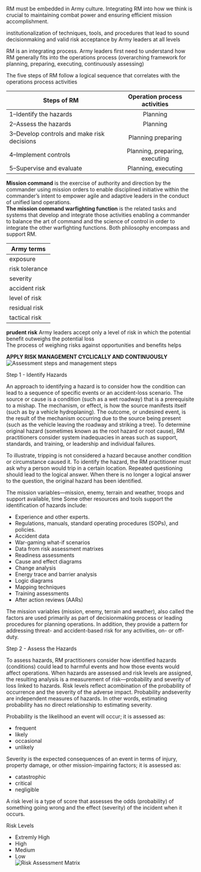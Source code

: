 RM must be embedded in Army culture. Integrating RM into how we think is crucial to maintaining combat
power and ensuring efficient mission accomplishment.

institutionalization of techniques, tools, and procedures that lead to sound
decisionmaking and valid risk acceptance by Army leaders at all levels

RM is an integrating process. Army leaders first need to understand how RM generally fits into the
operations process (overarching framework for planning, preparing, executing, continuously assessing)

The five steps of RM follow a logical sequence that correlates with the
operations process activities

| Steps of RM                                | Operation process   activities | 
| -------------------------------------------|:------------------------------:|
| 1–Identify the hazards                     | Planning                       |
| 2–Assess the hazards                       | Planning                       |
| 3–Develop controls and make risk decisions | Planning preparing             |
| 4–Implement controls                       | Planning, preparing, executing |
| 5–Supervise and evaluate                   | Planning, executing            |

**Mission command** is the exercise of authority and direction by the commander using mission orders to
enable disciplined initiative within the commander’s intent to empower agile and adaptive leaders in the
conduct of unified land operations.   
**The mission command warfighting function** is the related
tasks and systems that develop and integrate those activities enabling a commander to balance the art of
command and the science of control in order to integrate the other warfighting functions. Both philosophy encompass and support RM. 

| Army terms     |
|----------------|
| exposure       |
| risk tolerance |
| severity       |
| accident risk  |
| level of risk  |
| residual risk  |
| tactical risk  |

**prudent risk**
Army leaders accept only a level of risk in
which the potential benefit outweighs the potential loss  
The process of weighing risks against opportunities
and benefits helps

**APPLY RISK MANAGEMENT CYCLICALLY AND CONTINUOUSLY**
![Assessment steps and management steps](https://user-images.githubusercontent.com/96508711/157267277-5b1d3c1b-ea10-494d-a944-e69e0d4f98f9.jpg)

Step 1 - Identify Hazards

An approach to identifying a hazard is to consider how the condition can lead to a sequence of specific events or an accident-loss scenario. 
The source or cause is a condition (such as a wet roadway) that is a
prerequisite to a mishap. The mechanism, or effect, is how the source manifests itself (such as by a vehicle
hydroplaning). The outcome, or undesired event, is the result of the mechanism occurring due to the source
being present (such as the vehicle leaving the roadway and striking a tree).
 To determine original hazard
(sometimes known as the root hazard or root cause), RM practitioners consider system inadequacies in
areas such as support, standards, and training, or leadership and individual failures.

To illustrate, tripping is
not considered a hazard because another condition or circumstance caused it. To identify the hazard, the
RM practitioner must ask why a person would trip in a certain location. Repeated questioning should lead
to the logical answer. When there is no longer a logical answer to the question, the original hazard has been
identified.

The mission variables—mission, enemy, terrain and weather, troops and support available, time
Some other resources and tools support the identification of hazards include:

* Experience and other experts.
* Regulations, manuals, standard operating    procedures (SOPs), and policies.
* Accident data
* War-gaming what-if scenarios
* Data from risk assessment matrixes
* Readiness assessments
* Cause and effect diagrams
* Change analysis
* Energy trace and barrier analysis
* Logic diagrams
* Mapping techniques
* Training assessments
* After action reviews (AARs)

The mission variables (mission, enemy, terrain and weather), also called the factors are used primarily as part of decisionmaking process or leading procedures for planning operations. In addition,
they provide a pattern for addressing threat- and accident-based risk for any activities, on- or off-duty.

Step 2 - Assess the Hazards

To assess hazards, RM practitioners consider how identified hazards (conditions) could lead to
harmful events and how those events would affect operations. When hazards are assessed and risk levels are assigned, the resulting analysis is a measurement of risk—probability and severity of loss linked to hazards. Risk levels reflect acombination of the probability of occurrence and the severity of the adverse impact. Probability andseverity are independent measures of hazards. In other words, estimating probability has no direct relationship to estimating severity. 

Probability is the likelihood an event will occur; it is assessed as:
* frequent
* likely 
* occasional
* unlikely   

Severity is the expected consequences of an event in terms of injury, property damage, or other mission-impairing factors; it is assessed as:
* catastrophic
* critical
* negligible
 
 A risk level is a type of score that assesses the odds (probability) of something going wrong and the effect (severity) of the incident when it occurs. 

Risk Levels
* Extremly High
* High
* Medium
* Low  
![Risk Assessment Matrix](https://user-images.githubusercontent.com/96508711/157652342-02b23c3a-8076-47fa-be1a-b260e7bbf74b.png)
